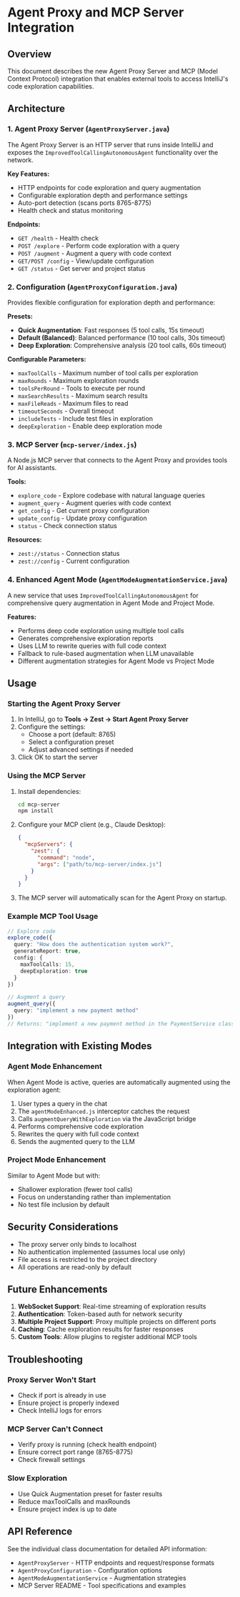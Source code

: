 # Agent Proxy and MCP Server Integration

## Overview

This document describes the new Agent Proxy Server and MCP (Model Context Protocol) integration that enables external tools to access IntelliJ's code exploration capabilities.

## Architecture

### 1. Agent Proxy Server (`AgentProxyServer.java`)

The Agent Proxy Server is an HTTP server that runs inside IntelliJ and exposes the `ImprovedToolCallingAutonomousAgent` functionality over the network.

**Key Features:**
- HTTP endpoints for code exploration and query augmentation
- Configurable exploration depth and performance settings
- Auto-port detection (scans ports 8765-8775)
- Health check and status monitoring

**Endpoints:**
- `GET /health` - Health check
- `POST /explore` - Perform code exploration with a query
- `POST /augment` - Augment a query with code context
- `GET/POST /config` - View/update configuration
- `GET /status` - Get server and project status

### 2. Configuration (`AgentProxyConfiguration.java`)

Provides flexible configuration for exploration depth and performance:

**Presets:**
- **Quick Augmentation**: Fast responses (5 tool calls, 15s timeout)
- **Default (Balanced)**: Balanced performance (10 tool calls, 30s timeout)
- **Deep Exploration**: Comprehensive analysis (20 tool calls, 60s timeout)

**Configurable Parameters:**
- `maxToolCalls` - Maximum number of tool calls per exploration
- `maxRounds` - Maximum exploration rounds
- `toolsPerRound` - Tools to execute per round
- `maxSearchResults` - Maximum search results
- `maxFileReads` - Maximum files to read
- `timeoutSeconds` - Overall timeout
- `includeTests` - Include test files in exploration
- `deepExploration` - Enable deep exploration mode

### 3. MCP Server (`mcp-server/index.js`)

A Node.js MCP server that connects to the Agent Proxy and provides tools for AI assistants.

**Tools:**
- `explore_code` - Explore codebase with natural language queries
- `augment_query` - Augment queries with code context
- `get_config` - Get current proxy configuration
- `update_config` - Update proxy configuration
- `status` - Check connection status

**Resources:**
- `zest://status` - Connection status
- `zest://config` - Current configuration

### 4. Enhanced Agent Mode (`AgentModeAugmentationService.java`)

A new service that uses `ImprovedToolCallingAutonomousAgent` for comprehensive query augmentation in Agent Mode and Project Mode.

**Features:**
- Performs deep code exploration using multiple tool calls
- Generates comprehensive exploration reports
- Uses LLM to rewrite queries with full code context
- Fallback to rule-based augmentation when LLM unavailable
- Different augmentation strategies for Agent Mode vs Project Mode

## Usage

### Starting the Agent Proxy Server

1. In IntelliJ, go to **Tools → Zest → Start Agent Proxy Server**
2. Configure the settings:
   - Choose a port (default: 8765)
   - Select a configuration preset
   - Adjust advanced settings if needed
3. Click OK to start the server

### Using the MCP Server

1. Install dependencies:
   ```bash
   cd mcp-server
   npm install
   ```

2. Configure your MCP client (e.g., Claude Desktop):
   ```json
   {
     "mcpServers": {
       "zest": {
         "command": "node",
         "args": ["path/to/mcp-server/index.js"]
       }
     }
   }
   ```

3. The MCP server will automatically scan for the Agent Proxy on startup.

### Example MCP Tool Usage

```typescript
// Explore code
explore_code({
  query: "How does the authentication system work?",
  generateReport: true,
  config: {
    maxToolCalls: 15,
    deepExploration: true
  }
})

// Augment a query
augment_query({
  query: "implement a new payment method"
})
// Returns: "implement a new payment method in the PaymentService class..."
```

## Integration with Existing Modes

### Agent Mode Enhancement

When Agent Mode is active, queries are automatically augmented using the exploration agent:

1. User types a query in the chat
2. The `agentModeEnhanced.js` interceptor catches the request
3. Calls `augmentQueryWithExploration` via the JavaScript bridge
4. Performs comprehensive code exploration
5. Rewrites the query with full code context
6. Sends the augmented query to the LLM

### Project Mode Enhancement

Similar to Agent Mode but with:
- Shallower exploration (fewer tool calls)
- Focus on understanding rather than implementation
- No test file inclusion by default

## Security Considerations

- The proxy server only binds to localhost
- No authentication implemented (assumes local use only)
- File access is restricted to the project directory
- All operations are read-only by default

## Future Enhancements

1. **WebSocket Support**: Real-time streaming of exploration results
2. **Authentication**: Token-based auth for network security
3. **Multiple Project Support**: Proxy multiple projects on different ports
4. **Caching**: Cache exploration results for faster responses
5. **Custom Tools**: Allow plugins to register additional MCP tools

## Troubleshooting

### Proxy Server Won't Start
- Check if port is already in use
- Ensure project is properly indexed
- Check IntelliJ logs for errors

### MCP Server Can't Connect
- Verify proxy is running (check health endpoint)
- Ensure correct port range (8765-8775)
- Check firewall settings

### Slow Exploration
- Use Quick Augmentation preset for faster results
- Reduce maxToolCalls and maxRounds
- Ensure project index is up to date

## API Reference

See the individual class documentation for detailed API information:
- `AgentProxyServer` - HTTP endpoints and request/response formats
- `AgentProxyConfiguration` - Configuration options
- `AgentModeAugmentationService` - Augmentation strategies
- MCP Server README - Tool specifications and examples
